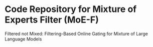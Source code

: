# Code Repository for Mixture of Experts Filter (MoE-F) 

Filtered not Mixed: Filtering-Based Online Gating for Mixture of Large Language Models
